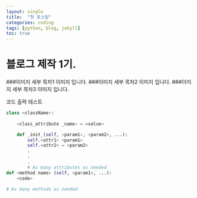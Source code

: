 ```yaml
---
layout: single
title:  "첫 포스팅"
categories: coding
tags: [python, blog, jekyll]
toc: true
---
```


# 블로그 제작 1기.
###이미지 세부 목차1
이미지 입니다.
###이미지 세부 목차2
이미지 입니다.
###이미지 세부 목차3
이미지 입니다.

코드 출력 테스트

```python
class <className›:
    
    <class_attribute _name› = «value>

    def _init_(self, ‹param1›, <param2>, ...):
        self.<attr1> <param1> 
        self.<attr2> = <param2>
        .
        .
        .
        # As many attributes as needed
def <method name> (self, <param1>, ...):
    <code>
    
# As many methods as needed
```
